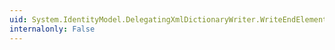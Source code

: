 ```yaml
---
uid: System.IdentityModel.DelegatingXmlDictionaryWriter.WriteEndElement
internalonly: False
---
```

